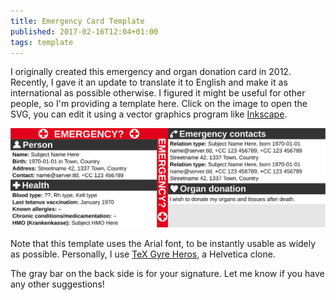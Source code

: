 ```yaml
---
title: Emergency Card Template
published: 2017-02-16T12:04+01:00
tags: template
---
```


I originally created this emergency and organ donation card in 2012. Recently, I gave it an update to translate it to English and make it as international as possible otherwise. I figured it might be useful for other people, so I'm providing a template here. Click on the image to open the SVG, you can edit it using a vector graphics program like [Inkscape](https://inkscape.org).

[![Emergency Card Template](emergency-card.svg)](emergency-card.svg)

Note that this template uses the Arial font, to be instantly usable as widely as possible. Personally, I use [TeX Gyre Heros](http://www.gust.org.pl/projects/e-foundry/tex-gyre/heros), a Helvetica clone.

The gray bar on the back side is for your signature. Let me know if you have any other suggestions!
